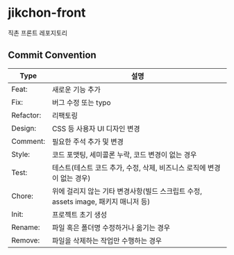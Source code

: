 # jikchon-front
직촌 프론트 레포지토리

## Commit Convention
|Type|설명|
|--|--|
|Feat:|새로운 기능 추가|
|Fix:	|버그 수정 또는 typo|
|Refactor:	|리팩토링|
|Design:	|CSS 등 사용자 UI 디자인 변경|
|Comment:	|필요한 주석 추가 및 변경|
|Style:	|코드 포맷팅, 세미콜론 누락, 코드 변경이 없는 경우|
|Test:	|테스트(테스트 코드 추가, 수정, 삭제, 비즈니스 로직에 변경이 없는 경우)|
|Chore:	|위에 걸리지 않는 기타 변경사항(빌드 스크립트 수정, assets image, 패키지 매니저 등)|
|Init:	|프로젝트 초기 생성|
|Rename:	|파일 혹은 폴더명 수정하거나 옮기는 경우|
|Remove:|	파일을 삭제하는 작업만 수행하는 경우|